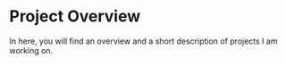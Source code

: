 # Project Overview
In here, you will find an overview and a short description of projects I am working on.
